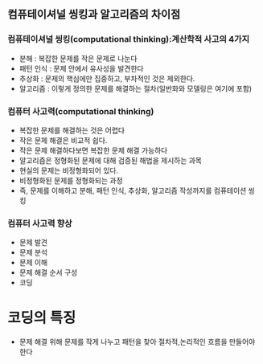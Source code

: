 ## 컴퓨테이셔널 씽킹과 알고리즘의 차이점
### 컴퓨테이셔널 씽킹(computational thinking):계산학적 사고의 4가지
- 분해 : 복잡한 문제를 작은 문제로 나눈다
- 패턴 인식 : 문제 안에서 유사성을 발견한다
- 추상화 : 문제의 핵심에만 집중하고, 부차적인 것은 제외한다.
- 알고리즘 : 이렇게 정의한 문제를 해결하는 절차(일반화와 모델링은 여기에 포함)

### 컴퓨터 사고력(computational thinking) 
- 복잡한 문제를 해결하는 것은 어렵다
- 작은 문제 해결은 비교적 쉽다.
- 작은 문제 해결하다보면 복잡한 문제 해결 가능하다
- 알고리즘은 정형화된 문제에 대해 검증된 해법을 제시하는 과목
- 현실의 문제는 비정형화되어 있다.
- 비정형화된 문제를 정형화되는 과정
- 즉, 문제를 이해하고 분해, 패턴 인식, 추상화, 알고리즘 작성까지를 컴퓨테이션 씽킹

### 컴퓨터 사고력 향상
- 문제 발견
- 문제 분석
- 문제 이해
- 문제 해결 순서 구성
- 코딩

# 코딩의 특징
- 문제 해결 위해 문제를 작게 나누고 패턴을 찾아 절차적,논리적인 흐름을 만들어야 한다
